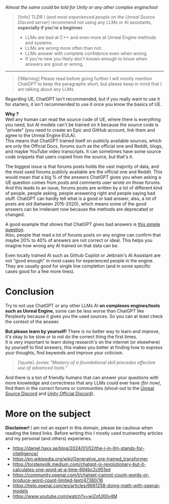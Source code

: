 *Almost the same could be told for Unity or any other complex engine/tool*

> [!info] TLDR
> I *(and most experienced people on the Unreal Source Discord server)* recommend not using any LLMs or AI assistants, **especially if you're a beginner**.
> - LLMs are bad at C++ and even more at Unreal Engine methods and systems.
> - LLMs are wrong more often than not.
> - LLMs answer with complete confidence even when wrong.
> - If you're new you likely don't known enough to know when answers are good or wrong.

---

> [!Warning] Please read before going further
> I will mostly mention ChatGPT to keep the paragraphs short, but please keep in mind that I am talking about any LLMs.

Regarding UE, ChatGPT isn't recommended, but if you really want to use it for starters, it isn't recommended to use it once you know the basics of UE.

**Why ?**<br>
Well any human can read the source code of UE, where there is everything you need, but AI models can't be trained on it because the source code is "private" (you need to create an Epic and GitHub account, link them and agree to the Unreal Engine EULA).<br>
This means that ChatGPT trained itself on publicly available sources, which are only the Official Docs, forums such as the official one and Reddit, blogs, and maybe YouTube video transcripts.
It can sometimes have some source code snippets that users copied from the source, but that's it.

The biggest issue is that forums posts holds the vast majority of data, and the most used forums publicly available are the official one and Reddit. This would mean that a big % of the answers ChatGPT gives you when asking a UE question comes from posts and comments user wrote on those forums.<br>
And this leads to an issue, forums posts are written by a lot of different kind of people, people asking, people answering right and people saying bad stuff. ChatGPT can hardly tell what is a good or bad answer, also, a lot of posts are old (between 2015-2020), which means some of the good answers can be irrelevant now because the methods are deprecated or changed.

A good example that shows that ChatGPT gives bad answers is [this simple question](https://chatgpt.com/share/6735c149-4e30-8000-8b07-8c836247955a).<br>
Also, people that read a lot of forums posts on any engine can confirm that maybe 20% to 40% of answers are not correct or ideal. This helps you imagine how wrong any AI trained on that data can be.

Even locally trained AI such as Github Copilot or Jetbrain's AI Assistant are not "good enough" in most cases for experienced people in the engine. They are usually good for single line completion (and in some specific cases good for a few more lines).

# Conclusion
Try to not use ChatGPT or any other LLMs AI **on complexes engines/tools such as Unreal Engine**, some can be less worse than ChatGPT like Perplexity because it gives you the used sources. So you can at least check the context of the answer.

**But please learn by yourself!** There is no better way to learn and improve, it's okay to be slow or to not do the correct thing the first times.<br>
It is very important to learn doing research's on the internet (or elsewhere) by yourself to find answers, this makes you better at finding how to express your thoughts, find keywords and improve your criticism.

> [!quote] Joviex
> *"Mastery of a foundational skill precedes effective use of advanced tools."*

And there is a ton of friendly humans that can answer your questions with more knowledge and correctness that any LLMs could ever have *(for now)*, find them in the correct forums or communities (shout-out to the [Unreal Source Discord](https://discord.gg/unrealsource) and [Unity Official Discord](https://discord.gg/unity)).

# More on the subject
**Disclaimer!**
I am not an expert in this domain, please be cautious when reading the listed links. Before writing this I mostly used trustworthy articles and my personal (and others) experienes.
- https://daniel.haxx.se/blog/2024/01/02/the-i-in-llm-stands-for-intelligence/
- https://en.wikipedia.org/wiki/Generative_pre-trained_transformer
- https://torstenvolk.medium.com/chatgpt-is-revolutionary-but-it-calculates-one-word-at-a-time-694bc2c951ed
- https://community.openai.com/t/chatgpt-cannot-count-words-or-produce-word-count-limited-text/47380/16
- https://help.openai.com/en/articles/6681258-doing-math-with-openai-models
- https://www.youtube.com/watch?v=wjZofJX0v4M



